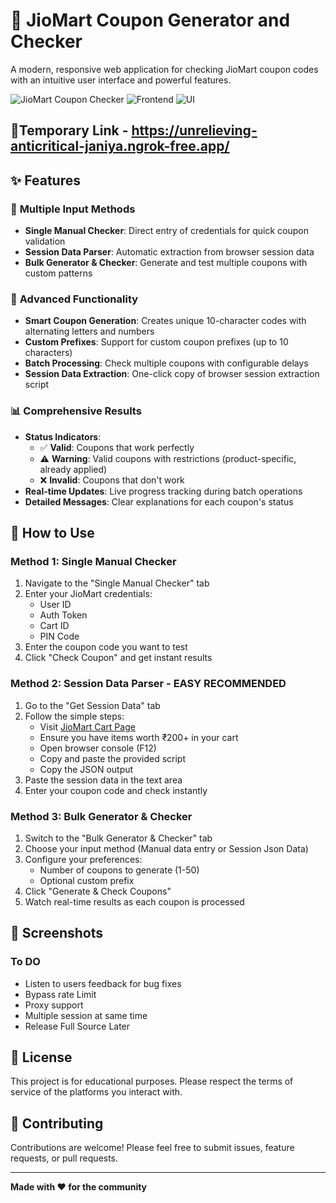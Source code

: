 # 🎫 JioMart Coupon Generator and Checker

A modern, responsive web application for checking JioMart coupon codes with an intuitive user interface and powerful features.

![JioMart Coupon Checker](https://img.shields.io/badge/Status-Live-brightgreen)
![Frontend](https://img.shields.io/badge/Frontend-HTML%20%7C%20CSS%20%7C%20JavaScript-blue)
![UI](https://img.shields.io/badge/UI-Bootstrap%205%20%7C%20Font%20Awesome-orange)

## 📎Temporary Link - https://unrelieving-anticritical-janiya.ngrok-free.app/

## ✨ Features

### 🎯 **Multiple Input Methods**
- **Single Manual Checker**: Direct entry of credentials for quick coupon validation
- **Session Data Parser**: Automatic extraction from browser session data
- **Bulk Generator & Checker**: Generate and test multiple coupons with custom patterns

### 🔧 **Advanced Functionality**
- **Smart Coupon Generation**: Creates unique 10-character codes with alternating letters and numbers
- **Custom Prefixes**: Support for custom coupon prefixes (up to 10 characters)
- **Batch Processing**: Check multiple coupons with configurable delays
- **Session Data Extraction**: One-click copy of browser session extraction script

### 📊 **Comprehensive Results**
- **Status Indicators**: 
  - ✅ **Valid**: Coupons that work perfectly
  - ⚠️ **Warning**: Valid coupons with restrictions (product-specific, already applied)
  - ❌ **Invalid**: Coupons that don't work
- **Real-time Updates**: Live progress tracking during batch operations
- **Detailed Messages**: Clear explanations for each coupon's status

## 🚀 **How to Use**

### **Method 1: Single Manual Checker**
1. Navigate to the "Single Manual Checker" tab
2. Enter your JioMart credentials:
   - User ID
   - Auth Token
   - Cart ID
   - PIN Code
3. Enter the coupon code you want to test
4. Click "Check Coupon" and get instant results

### **Method 2: Session Data Parser - EASY RECOMMENDED**
1. Go to the "Get Session Data" tab
2. Follow the simple steps:
   - Visit [JioMart Cart Page](https://www.jiomart.com/checkout/cart)
   - Ensure you have items worth ₹200+ in your cart
   - Open browser console (F12)
   - Copy and paste the provided script
   - Copy the JSON output
3. Paste the session data in the text area
4. Enter your coupon code and check instantly

### **Method 3: Bulk Generator & Checker**
1. Switch to the "Bulk Generator & Checker" tab
2. Choose your input method (Manual data entry or Session Json Data)
3. Configure your preferences:
   - Number of coupons to generate (1-50)
   - Optional custom prefix
4. Click "Generate & Check Coupons"
5. Watch real-time results as each coupon is processed

## 📱 **Screenshots**



### **To DO**
- Listen to users feedback for bug fixes
- Bypass rate Limit 
- Proxy support
- Multiple session at same time
- Release Full Source Later


## 📄 **License**

This project is for educational purposes. Please respect the terms of service of the platforms you interact with.

## 🤝 **Contributing**

Contributions are welcome! Please feel free to submit issues, feature requests, or pull requests.

---

**Made with ❤️ for the community**
